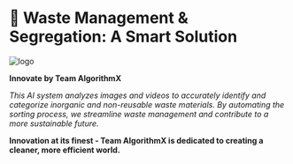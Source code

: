 # 🤖 Waste Management & Segregation: A Smart Solution 
![logo](https://github.com/dikshantmadai/Waste_Management_And_Segregation_prototype-Team-_AlgorithmX-/assets/122090500/aa8f3571-004e-426a-a4b7-9dea21689a14)

**Innovate by Team AlgorithmX**

*This AI system analyzes images and videos to accurately identify and categorize inorganic and non-reusable waste materials. By automating the sorting process, we streamline waste management and contribute to a more sustainable future.* 

**Innovation at its finest - Team AlgorithmX is dedicated to creating a cleaner, more efficient world.**
